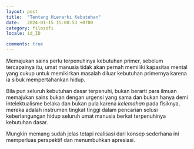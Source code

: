 ```yaml
---
layout: post
title:  "Tentang Hierarki Kebutuhan"
date:   2024-01-15 15:08:53 +0700
category: filosofi
locale: id_ID

comments: true
---
```


Memajukan sains perlu terpenuhinya kebutuhan primer, sebelum tercapainya itu, umat manusia tidak akan pernah memiliki kapasitas mental yang cukup untuk <!--more--> memikirkan masalah diluar kebutuhan primernya karena ia sibuk mempertahankan hidup.

Bila pun seluruh kebutuhan dasar terpenuhi, bukan berarti para ilmuan memajukan sains bukan dengan urgensi yang sama dan bukan hanya demi intelektualisme belaka dan bukan pula karena _kelemahan_ pada fisiknya, mereka adalah instrumen tingkat tinggi dalam pencarian solusi keberlangungan hidup seluruh umat manusia berkat terpenuhinya kebutuhan dasar.

Mungkin memang sudah jelas tetapi realisasi dari konsep sederhana ini memperluas perspektif dan menumbuhkan apresiasi.
